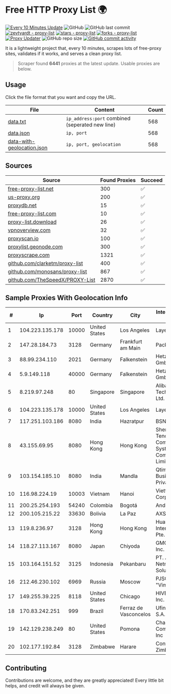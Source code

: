 
# Free HTTP Proxy List 🌍

[![Every 10 Minutes Update](https://github.com/mertguvencli/http-proxy-list/actions/workflows/main.yml/badge.svg?branch=main)](https://github.com/mertguvencli/http-proxy-list/actions/workflows/main.yml)
![GitHub](https://img.shields.io/github/license/mertguvencli/http-proxy-list)
![GitHub last commit](https://img.shields.io/github/last-commit/mertguvencli/http-proxy-list)
[![zevtyardt - proxy-list](https://img.shields.io/static/v1?label=zevtyardt&message=proxy-list&color=blue&logo=github)](https://github.com/zevtyardt/proxy-list "Go to GitHub repo")
[![stars - proxy-list](https://img.shields.io/github/stars/zevtyardt/proxy-list?style=social)](https://github.com/zevtyardt/proxy-list)
[![forks - proxy-list](https://img.shields.io/github/forks/zevtyardt/proxy-list?style=social)](https://github.com/zevtyardt/proxy-list)
[![Proxy Updater](https://github.com/zevtyardt/proxy-list/workflows/Proxy%20Updater/badge.svg)](https://github.com/zevtyardt/proxy-list/actions?query=workflow:"Proxy+Updater")
![GitHub repo size](https://img.shields.io/github/repo-size/zevtyardt/proxy-list)
[![GitHub commit activity](https://img.shields.io/github/commit-activity/m/zevtyardt/proxy-list?logo=commits)](https://github.com/zevtyardt/proxy-list/commits/main)

It is a lightweight project that, every 10 minutes, scrapes lots of free-proxy sites, validates if it works, and serves a clean proxy list.

> Scraper found **6441** proxies at the latest update. Usable proxies are below.

## Usage

Click the file format that you want and copy the URL.

|File|Content|Count|
|----|-------|-----|
|[data.txt](https://raw.githubusercontent.com/mertguvencli/http-proxy-list/main/proxy-list/data.txt)|`ip_address:port` combined (seperated new line)|568|
|[data.json](https://raw.githubusercontent.com/mertguvencli/http-proxy-list/main/proxy-list/data.json)|`ip, port`|568|
|[data-with-geolocation.json](https://raw.githubusercontent.com/mertguvencli/http-proxy-list/main/proxy-list/data-with-geolocation.json)|`ip, port, geolocation`|568|

## Sources

|Source|Found Proxies|Succeed|
|------|-------------|-------|
|[free-proxy-list.net](https://free-proxy-list.net)|300|✅|
|[us-proxy.org](https://www.us-proxy.org)|200|✅|
|[proxydb.net](http://proxydb.net)|15|✅|
|[free-proxy-list.com](https://free-proxy-list.com/?page=&port=&type%5B%5D=http&type%5B%5D=https&up_time=0&search=Search)|10|✅|
|[proxy-list.download](https://www.proxy-list.download/HTTP)|26|✅|
|[vpnoverview.com](https://vpnoverview.com/privacy/anonymous-browsing/free-proxy-servers)|32|✅|
|[proxyscan.io](https://www.proxyscan.io)|100|✅|
|[proxylist.geonode.com](https://proxylist.geonode.com/api/proxy-list?limit=300&page=1&sort_by=lastChecked&sort_type=desc&protocols=http,https)|300|✅|
|[proxyscrape.com](https://api.proxyscrape.com/v2/?request=displayproxies&protocol=http&timeout=10000&country=all&ssl=all&anonymity=all)|1321|✅|
|[github.com/clarketm/proxy-list](https://raw.githubusercontent.com/clarketm/proxy-list/master/proxy-list-raw.txt)|400|✅|
|[github.com/monosans/proxy-list](https://raw.githubusercontent.com/monosans/proxy-list/main/proxies/http.txt)|867|✅|
|[github.com/TheSpeedX/PROXY-List](https://raw.githubusercontent.com/TheSpeedX/PROXY-List/master/http.txt)|2870|✅|


## Sample Proxies With Geolocation Info

|#|Ip|Port|Country|City|Internet Service Provider|
|-|--|----|-------|----|-------------------------|
|1|104.223.135.178|10000|United States|Los Angeles|LayerHost|
|2|147.28.184.73|3128|Germany|Frankfurt am Main|Packet Host, Inc.|
|3|88.99.234.110|2021|Germany|Falkenstein|Hetzner Online GmbH|
|4|5.9.149.118|40000|Germany|Falkenstein|Hetzner Online GmbH|
|5|8.219.97.248|80|Singapore|Singapore|Alibaba (US) Technology Co., Ltd.|
|6|104.223.135.178|10000|United States|Los Angeles|LayerHost|
|7|117.251.103.186|8080|India|Hazratpur|BSNL Internet|
|8|43.155.69.95|8080|Hong Kong|Hong Kong|Shenzhen Tencent Computer Systems Company Limited|
|9|103.154.185.10|8080|India|Mandla|Qtime Businesses Private Limited|
|10|116.98.224.19|10003|Vietnam|Hanoi|Viettel Corporation|
|11|200.25.254.193|54240|Colombia|Bogotá|Andinet ON Line|
|12|200.105.215.22|33630|Bolivia|La Paz|AXS Bolivia S. A.|
|13|119.8.236.97|3128|Hong Kong|Hong Kong|Huawei International Pte. Ltd.|
|14|118.27.113.167|8080|Japan|Chiyoda|GMO Internet, Inc.|
|15|103.164.151.52|3125|Indonesia|Pekanbaru|PT. Aditama Netmedia Solusindo|
|16|212.46.230.102|6969|Russia|Moscow|PJSC "Vimpelcom"|
|17|149.255.39.225|8118|United States|Chicago|HIVELOCITY, Inc.|
|18|170.83.242.251|999|Brazil|Ferraz de Vasconcelos|Ufinet Panama S.A.|
|19|142.129.238.249|80|United States|Pomona|Charter Communications Inc|
|20|102.177.192.84|3128|Zimbabwe|Harare|Contitouch Zimbabwe|



## Contributing

Contributions are welcome, and they are greatly appreciated! Every
little bit helps, and credit will always be given.

